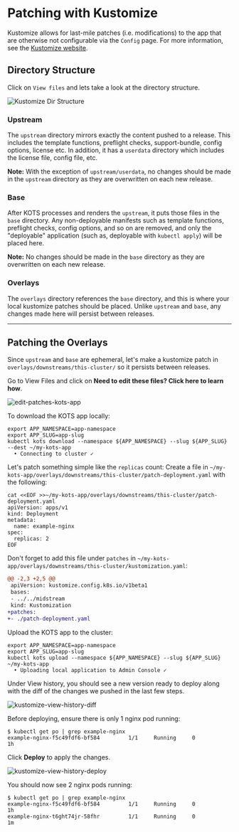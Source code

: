 # Patching with Kustomize

Kustomize allows for last-mile patches (i.e. modifications) to the app that are otherwise not configurable via the `Config` page. For more information, see the [Kustomize website](https://kustomize.io).

## Directory Structure

Click on `View files` and lets take a look at the directory structure.

![Kustomize Dir Structure](/images/kustomize-dir-structure.png)

### Upstream

The `upstream` directory mirrors exactly the content pushed to a release.
This includes the template functions, preflight checks, support-bundle, config options, license etc.
In addition, it has a `userdata` directory which includes the license file, config file, etc.

**Note:** With the exception of `upstream/userdata`, no changes should be made in the `upstream` directory as they are overwritten on each new release.

### Base

After KOTS processes and renders the `upstream`, it puts those files in the `base` directory.
Any non-deployable manifests such as template functions, preflight checks, config options, and so on are removed, and only the "deployable" application (such as, deployable with `kubectl apply`) will be placed here.

**Note:** No changes should be made in the `base` directory as they are overwritten on each new release.

### Overlays

The `overlays` directory references the `base` directory, and this is where your local kustomize patches should be placed.
Unlike `upstream` and `base`, any changes made here will persist between releases.

* * *

## Patching the Overlays

Since `upstream` and `base` are ephemeral, let's make a kustomize patch in `overlays/downstreams/this-cluster/` so it persists between releases.

Go to View Files and click on **Need to edit these files? Click here to learn how**.

![edit-patches-kots-app](/images/edit-patches-kots-app.png)

To download the KOTS app locally:

```shell
export APP_NAMESPACE=app-namespace
export APP_SLUG=app-slug
kubectl kots download --namespace ${APP_NAMESPACE} --slug ${APP_SLUG} --dest ~/my-kots-app
  • Connecting to cluster ✓
```


Let's patch something simple like the `replicas` count:
Create a file in `~/my-kots-app/overlays/downstreams/this-cluster/patch-deployment.yaml` with the following:

```shell
cat <<EOF >>~/my-kots-app/overlays/downstreams/this-cluster/patch-deployment.yaml
apiVersion: apps/v1
kind: Deployment
metadata:
  name: example-nginx
spec:
  replicas: 2
EOF
```

Don't forget to add this file under `patches` in `~/my-kots-app/overlays/downstreams/this-cluster/kustomization.yaml`:

```diff
@@ -2,3 +2,5 @@
 apiVersion: kustomize.config.k8s.io/v1beta1
 bases:
 - ../../midstream
 kind: Kustomization
+patches:
+- ./patch-deployment.yaml
```

Upload the KOTS app to the cluster:

```shell
export APP_NAMESPACE=app-namespace
export APP_SLUG=app-slug
kubectl kots upload --namespace ${APP_NAMESPACE} --slug ${APP_SLUG} ~/my-kots-app
  • Uploading local application to Admin Console ✓
```

Under View history, you should see a new version ready to deploy along with the diff of the changes we pushed in the last few steps.

![kustomize-view-history-diff](/images/kustomize-view-history-diff.png)

Before deploying, ensure there is only 1 nginx pod running:

```shell
$ kubectl get po | grep example-nginx
example-nginx-f5c49fdf6-bf584         1/1     Running     0          1h
```

Click **Deploy** to apply the changes.

![kustomize-view-history-deploy](/images/kustomize-view-history-deploy.png)

You should now see 2 nginx pods running:

```shell
$ kubectl get po | grep example-nginx
example-nginx-f5c49fdf6-bf584         1/1     Running     0          1h
example-nginx-t6ght74jr-58fhr         1/1     Running     0          1m
```

